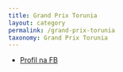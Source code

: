 ```yaml
---
title: Grand Prix Torunia
layout: category
permalink: /grand-prix-torunia
taxonomy: Grand Prix Torunia
---
```


* [Profil na FB](https://www.facebook.com/grandprixtorunia)
